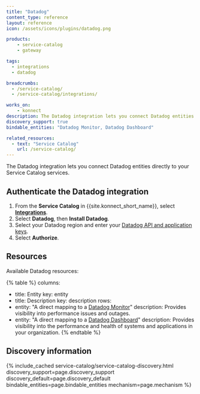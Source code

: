 ```yaml
---
title: "Datadog"
content_type: reference
layout: reference
icon: /assets/icons/plugins/datadog.png

products:
    - service-catalog
    - gateway

tags:
  - integrations
  - datadog

breadcrumbs:
  - /service-catalog/
  - /service-catalog/integrations/

works_on:
    - konnect
description: The Datadog integration lets you connect Datadog entities directly to your Service Catalog services.
discovery_support: true
bindable_entities: "Datadog Monitor, Datadog Dashboard"

related_resources:
  - text: "Service Catalog"
    url: /service-catalog/
---
```


The Datadog integration lets you connect Datadog entities directly to your Service Catalog services.

## Authenticate the Datadog integration

1. From the **Service Catalog** in {{site.konnect_short_name}}, select **[Integrations](https://cloud.konghq.com/service-catalog/integrations)**. 
1. Select **Datadog**, then **Install Datadog**.
1. Select your Datadog region and enter your [Datadog API and application keys](https://docs.datadoghq.com/account_management/api-app-keys/). 
1. Select **Authorize**. 

## Resources

Available Datadog resources:

<!--vale off-->
{% table %}
columns:
  - title: Entity
    key: entity
  - title: Description
    key: description
rows:
  - entity: "A direct mapping to a [Datadog Monitor](https://docs.datadoghq.com/monitors/)"
    description: Provides visibility into performance issues and outages. 
  - entity: "A direct mapping to a [Datadog Dashboard](https://docs.datadoghq.com/dashboards/)"
    description: Provides visibility into the performance and health of systems and applications in your organization.
{% endtable %}
<!--vale on-->

## Discovery information

<!-- vale off-->

{% include_cached service-catalog/service-catalog-discovery.html 
   discovery_support=page.discovery_support
   discovery_default=page.discovery_default
   bindable_entities=page.bindable_entities
   mechanism=page.mechanism %}

<!-- vale on-->




